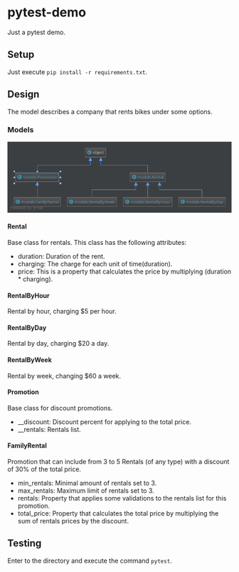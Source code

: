 # pytest-demo
Just a pytest demo.
## Setup
Just execute ``pip install -r requirements.txt``.
## Design
The model describes a company that rents bikes under some options.
### Models
![Class diagram](diagram.png)
#### Rental
Base class for rentals. This class has the following attributes:
- duration: Duration of the rent.
- charging: The charge for each unit of time(duration).
- price: This is a property that calculates the price by multiplying (duration * charging).
#### RentalByHour
Rental by hour, charging $5 per hour.
#### RentalByDay
Rental by day, charging $20 a day.
#### RentalByWeek
Rental by week, changing $60 a week.
#### Promotion
Base class for discount promotions.
- __discount: Discount percent for applying to the total price.
- __rentals: Rentals list.
#### FamilyRental
Promotion that can include from 3 to 5 Rentals (of any type) with a discount of 30% of the total price.
- min_rentals: Minimal amount of rentals set to 3.
- max_rentals: Maximum limit of rentals set to 3.
- rentals: Property that applies some validations to the rentals list for this promotion.
- total_price: Property that calculates the total price by multiplying the sum of rentals prices by the discount.

## Testing
Enter to the directory and execute the command ``pytest``.
